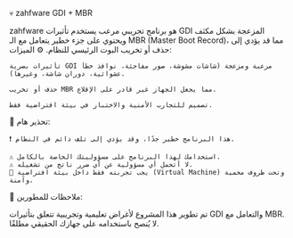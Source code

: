 💀 zahfware GDI + MBR

zahfware هو برنامج تجريبي مرعب يستخدم تأثيرات GDI المزعجة بشكل مكثف ويحتوي على جزء خطير يتعامل مع الـ MBR (Master Boot Record)، مما قد يؤدي إلى حذف أو تخريب البوت الرئيسي للنظام.
⚙️ الميزات:

    تأثيرات بصرية GDI مرعبة ومزعجة (شاشات مشوشة، صور مفاجئة، نوافذ خطأ عشوائية، دوران شاشة، وغيرها).

    حذف أو تخريب MBR مما يجعل الجهاز غير قادر على الإقلاع.

    تصميم للتجارب الأمنية والاختبار في بيئة افتراضية فقط.

🚨 تحذير هام:

    ❗ هذا البرنامج خطير جدًا، وقد يؤدي إلى تلف دائم في النظام.

    ⚠️ استخدامك لهذا البرنامج على مسؤوليتك الخاصة بالكامل.
    ⚠️ لا أتحمل أي مسؤولية عن أي ضرر ناتج من تشغيله.
    🧪 يجب تجربته فقط داخل بيئة افتراضية (Virtual Machine) وتحت ظروف محمية وآمنة.

🧠 ملاحظات للمطورين:

تم تطوير هذا المشروع لأغراض تعليمية وتجريبية تتعلق بتأثيرات GDI والتعامل مع MBR. لا يُنصح باستخدامه على جهازك الحقيقي مطلقًا.
